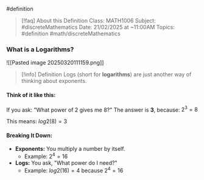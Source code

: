 #definition

> [!faq] About this Definition
> Class: MATH1006
> Subject: #discreteMathematics 
> Date: 21/02/2025 at ~11:00AM
> Topics: #definition #math/discreteMathematics 

### What is a Logarithms?

![[Pasted image 20250320111159.png]]

> [!info] Definition
> Logs (short for **logarithms**) are just another way of thinking about exponents.

#### Think of it like this:
If you ask:
"What power of 2 gives me 8?"  The answer is **3**, because: $2^3=8$

This means: $log⁡2(8)=3$

#### Breaking It Down:

- **Exponents:** You multiply a number by itself.
    - Example: $2^4=16$
- **Logs:** You ask, "What power do I need?"
    - Example: $log2(16)=4$ because $2^4=16$